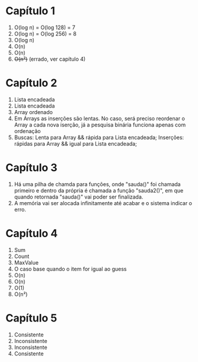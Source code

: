 # Capítulo 1
1. O(log n) = O(log 128) = 7
2. O(log n) = O(log 256) = 8 
3. O(log n)
4. O(n) 
5. O(n)
6. ~~O(n²)~~ (errado, ver capítulo 4)

# Capítulo 2
1. Lista encadeada
2. Lista encadeada
3. Array ordenado
4. Em Arrays as inserções são lentas. No caso, será preciso reordenar o Array a cada nova iserção, já a pesquisa binária funciona apenas com ordenação
5. Buscas: Lenta para Array && rápida para Lista encadeada; Inserções: rápidas para Array && igual para Lista encadeada;

# Capítulo 3
1. Há uma pilha de chamda para funções, onde "sauda()" foi chamada primeiro e dentro da própria é chamada a função "sauda2()", em que quando retornada "sauda()" vai poder ser finalizada.
2. A memória vai ser alocada infinitamente até acabar e o sistema indicar o erro.

# Capítulo 4
1. Sum
2. Count
3. MaxValue
4. O caso base quando o item for igual ao guess
5. O(n)
6. O(n)
7. O(1)
8. O(n²)

# Capítulo 5
1. Consistente
2. Inconsistente
3. Inconsistente
4. Consistente